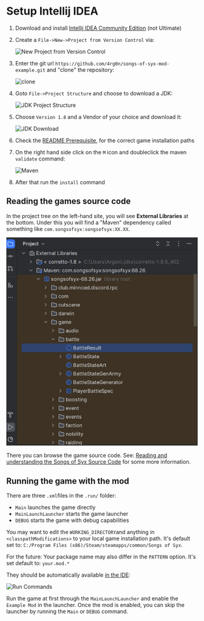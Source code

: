 # Setup Intellij IDEA

1) Download and install [Intellij IDEA Community Edition](https://www.jetbrains.com/idea/download) (not Ultimate)
2) Create a `File->New->Project from Version Control` via:

   ![New Project from Version Control](../img/intellij-setup/new_project.png)
3) Enter the git url `https://github.com/4rg0n/songs-of-syx-mod-example.git` and "clone" the repository: 

   ![clone](../img/intellij-setup/project_from_version_control.png)
4) Goto `File->Project Structure` and choose to download a JDK:
 
   ![JDK Project Structure](../img/intellij-setup/jdk_project_structure.png)
5) Choose `Version 1.8` and a Vendor of your choice and download it: 

   ![JDK Download](../img/intellij-setup/jdk_download.png)
6) Check the [README Prerequisite](../../README.md#prerequisite), for the correct game installation paths
7) On the right hand side click on the `M` icon and doubleclick the maven `validate` command: 

   ![Maven](../img/intellij-setup/maven.png)
8) After that run the `install` command

## Reading the games source code

In the project tree on the left-hand site, you will see **External Libraries** at the bottom.
Under this you will find a "Maven" dependency called something like `com.songsofsyx:songsofsyx:XX.XX`.

![](../img/intellij-setup/source_code.png)

There you can browse the game source code.
See: [Reading and understanding the Songs of Syx Source Code](game_code.md) for some more information.


## Running the game with the mod

There are three `.xml`files in the `.run/` folder:

* `Main` launches the game directly
* `MainLaunchLauncher` starts the game launcher
* `DEBUG` starts the game with debug capabilities

You may want to edit the `WORKING_DIRECTORY`and anything in `<classpathModifications>` to your local game installation path.
It's default set to: `C:/Program Files (x86)/Steam/steamapps/common/Songs of Syx`.

For the future: Your package name may also differ in the `PATTERN` option.
It's set default to: `your.mod.*`

They should be automatically available [in the IDE](https://www.jetbrains.com/help/idea/run-debug-configuration.html): 

![Run Commands](../img/intellij-setup/run_commands.png)

Run the game at first through the `MainLaunchLauncher` and enable the `Example Mod` in the launcher.
Once the mod is enabled, you can skip the launcher by running the `Main` or `DEBUG` command.

